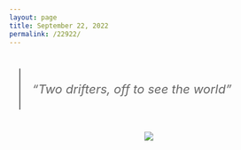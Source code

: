 ```yaml
---
layout: page
title: September 22, 2022
permalink: /22922/
---
```


<blockquote style="margin: 1.8em .8em;border-left: 2px solid #666;padding: 0.1em 1em;color: #666;font-size: 22px;font-style: italic;">
  <p>“Two drifters, off to see the world”</p>
</blockquote>

<div align="center">
  <img src="https://shawenyao.github.io/Photos/DSC00282.jpg" />
</div>

<br>
